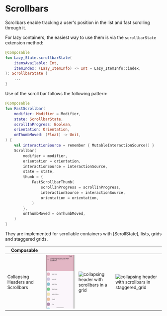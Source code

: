 # Scrollbars

Scrollbars enable tracking a user's position in the list and fast scrolling through it.

For lazy containers, the easiest way to use them is via the `scrollbarState` extension method:

```kotlin
@Composable
fun Lazy_State.scrollbarState(
    itemsAvailable: Int,
    itemIndex: (Lazy_ItemInfo) -> Int = Lazy_ItemInfo::index,
): ScrollbarState {
    ...
}
```

Use of the scroll bar follows the following pattern:

```kotlin
@Composable
fun FastScrollbar(
    modifier: Modifier = Modifier,
    state: ScrollbarState,
    scrollInProgress: Boolean,
    orientation: Orientation,
    onThumbMoved: (Float) -> Unit,
) {
    val interactionSource = remember { MutableInteractionSource() }
    Scrollbar(
        modifier = modifier,
        orientation = orientation,
        interactionSource = interactionSource,
        state = state,
        thumb = {
            FastScrollbarThumb(
                scrollInProgress = scrollInProgress,
                interactionSource = interactionSource,
                orientation = orientation,
            )
        },
        onThumbMoved = onThumbMoved,
    )
}
```

They are implemented for scrollable containers with [ScrollState], lists, grids and staggered grids.


| Composable                        |                                                                                                           |                                                                                                           |                                                                                                                         |
|-----------------------------------|-----------------------------------------------------------------------------------------------------------|-----------------------------------------------------------------------------------------------------------|-------------------------------------------------------------------------------------------------------------------------|
| Collapsing Headers and Scrollbars | ![collapsing header with scrollbars in a list](../../images/collapsing_header_fast_scroll_list_crop.gif)  | ![collapsing header with scrollbars in a grid](../../images/collapsing_header_fast_scroll_grid_crop.gif)  | ![collapsing header with scrollbars in staggered_grid](../../images/collapsing_header_fast_scroll_staggered_grid_crop.gif)   |